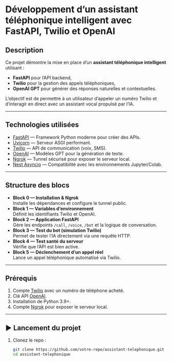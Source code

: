 # Développement d’un assistant téléphonique intelligent avec FastAPI, Twilio et OpenAI

##  Description
Ce projet démontre la mise en place d’un **assistant téléphonique intelligent** utilisant :
- **FastAPI** pour l’API backend,
- **Twilio** pour la gestion des appels téléphoniques,
- **OpenAI GPT** pour générer des réponses naturelles et contextuelles.

L’objectif est de permettre à un utilisateur d’appeler un numéro Twilio et d’interagir en direct avec un assistant vocal propulsé par l’IA.

---

## Technologies utilisées
- [FastAPI](https://fastapi.tiangolo.com/) — Framework Python moderne pour créer des APIs.
- [Uvicorn](https://www.uvicorn.org/) — Serveur ASGI performant.
- [Twilio](https://www.twilio.com/) — API de communication (voix, SMS).
- [OpenAI](https://platform.openai.com/) — Modèles GPT pour la génération de texte.
- [Ngrok](https://ngrok.com/) — Tunnel sécurisé pour exposer le serveur local.
- [Nest Asyncio](https://pypi.org/project/nest-asyncio/) — Compatibilité avec les environnements Jupyter/Colab.

---

## Structure des blocs
- **Block 0 — Installation & Ngrok**  
  Installe les dépendances et configure le tunnel public.
- **Block 1 — Variables d’environnement**  
  Définit les identifiants Twilio et OpenAI.
- **Block 2 — Application FastAPI**  
  Gère les endpoints `/call`, `/voice`, `/bot` et la logique de conversation.
- **Block 3 — Test du bot (simulation Twilio)**  
  Permet de tester l’IA directement via une requête HTTP.
- **Block 4 — Test santé du serveur**  
  Vérifie que l’API est bien active.
- **Block 5 — Déclenchement d’un appel réel**  
  Lance un appel téléphonique automatisé via Twilio.

---

##  Prérequis
1. Compte [Twilio](https://www.twilio.com/) avec un numéro de téléphone acheté.
2. Clé API [OpenAI](https://platform.openai.com/).
3. Installation de Python 3.9+.
4. Compte [Ngrok](https://ngrok.com/) pour exposer le serveur local.

---

## ▶️ Lancement du projet
1. Clonez le repo :
   ```bash
   git clone https://github.com/votre-repo/assistant-telephonique.git
   cd assistant-telephonique
